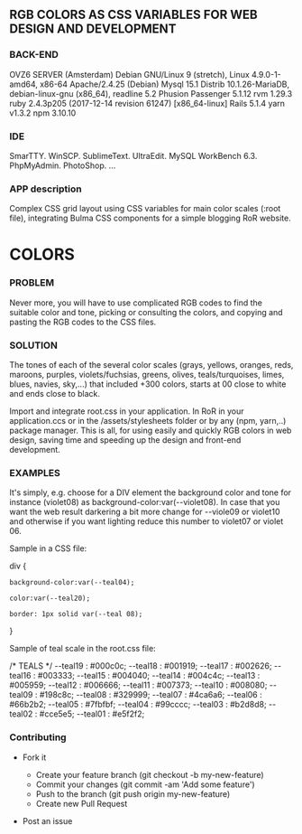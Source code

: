 ## RGB COLORS AS CSS VARIABLES FOR WEB DESIGN AND DEVELOPMENT  
### BACK-END
OVZ6 SERVER (Amsterdam)
Debian GNU/Linux 9 (stretch), Linux 4.9.0-1-amd64, x86-64
Apache/2.4.25 (Debian)
Mysql 15.1 Distrib 10.1.26-MariaDB, debian-linux-gnu (x86_64), readline 5.2
Phusion Passenger 5.1.12
rvm 1.29.3
ruby 2.4.3p205 (2017-12-14 revision 61247) [x86_64-linux] 
Rails 5.1.4
yarn v1.3.2
npm 3.10.10
### IDE
SmarTTY. WinSCP. SublimeText. UltraEdit. MySQL WorkBench 6.3. PhpMyAdmin. PhotoShop. ... 
### APP description 
Complex CSS grid layout using CSS variables for main color scales (:root file), integrating Bulma CSS components for a simple blogging RoR website.

# COLORS

### PROBLEM
Never more, you will have to use complicated RGB codes to find the suitable color and tone, picking or consulting the colors, and copying and pasting the RGB codes to the CSS files.

### SOLUTION 
The tones of each of the several color scales (grays, yellows, oranges, reds, maroons, purples, violets/fuchsias, greens, olives, teals/turquoises, limes, blues, navies, sky,...) that included +300 colors, starts at 00 close to white and ends close to black.

Import and integrate root.css in your application. In RoR in your application.ccs or in the /assets/stylesheets folder or by any (npm, yarn,..) package manager. This is all, for using easily and quickly RGB colors in web design, saving time and speeding up the design and front-end development. 

### EXAMPLES 
It's simply,  e.g. choose for a DIV element the background color and tone for instance (violet08) as background-color:var(--violet08). 
In case that you want the web result darkering a bit more change for --viole09 or violet10 and otherwise if you want lighting reduce this number to violet07 or violet 06.

Sample in a CSS file:

div {

    background-color:var(--teal04);

    color:var(--teal20);

    border: 1px solid var(--teal 08);
}

Sample of teal scale in the root.css file:

/* TEALS */ 
--teal19 : #000c0c;
--teal18 : #001919;
--teal17 : #002626;
--teal16 : #003333;
--teal15 : #004040;
--teal14 : #004c4c;
--teal13 : #005959;
--teal12 : #006666;
--teal11 : #007373;
--teal10 : #008080;
--teal09 : #198c8c;
--teal08 : #329999;
--teal07 : #4ca6a6;
--teal06 : #66b2b2;
--teal05 : #7fbfbf;
--teal04 : #99cccc;
--teal03 : #b2d8d8;
--teal02 : #cce5e5;
--teal01 : #e5f2f2;

### Contributing

- Fork it

    - Create your feature branch (git checkout -b my-new-feature)
    - Commit your changes (git commit -am 'Add some feature')
    - Push to the branch (git push origin my-new-feature)
    - Create new Pull Request

- Post an issue

